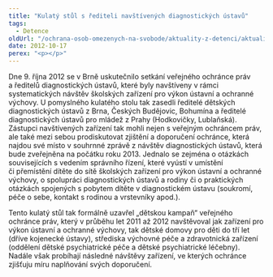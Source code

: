 ```yaml
---
title: "Kulatý stůl s řediteli navštívených diagnostických ústavů"
tags:
  - Detence
oldUrl: "/ochrana-osob-omezenych-na-svobode/aktuality-z-detenci/aktuality-z-detenci-2012/kulaty-stul-s-rediteli-navstivenych-diagnostickych-ustavu/"
date: 2012-10-17
perex: "<p></p>"
---
```


<!-- imported from the old website -->

<p>Dne 9. října 2012 se v Brně uskutečnilo setkání veřejného ochránce práv a ředitelů diagnostických ústavů, které byly navštíveny v rámci systematických návštěv školských zařízení pro výkon ústavní a ochranné výchovy. U pomyslného kulatého stolu tak zasedli ředitelé dětských diagnostických ústavů z Brna, Českých Budějovic, Bohumína a ředitelé diagnostických ústavů pro mládež z Prahy (Hodkovičky, Lublaňská). Zástupci navštívených zařízení tak mohli nejen s veřejným ochráncem práv, ale také mezi sebou prodiskutovat zjištění a doporučení ochránce, která najdou své místo v souhrnné zprávě z návštěv diagnostických ústavů, která bude zveřejněna na počátku roku 2013. Jednalo se zejména o otázkách souvisejících s vedením správního řízení, které vyústí v umístění či přemístění dítěte do sítě školských zařízení pro výkon ústavní a ochranné výchovy, o spolupráci diagnostických ústavů a rodiny či o praktických otázkách spojených s pobytem dítěte v diagnostickém ústavu (soukromí, péče o sebe, kontakt s rodinou a vrstevníky apod.).</p><p>Tento kulatý stůl tak formálně uzavřel „dětskou kampaň“ veřejného ochránce práv, který v průběhu let 2011 až 2012 navštěvoval jak zařízení pro výkon ústavní a ochranné výchovy, tak dětské domovy pro děti do tří let (dříve kojenecké ústavy), střediska výchovné péče a zdravotnická zařízení (oddělení dětské psychiatrické péče a dětské psychiatrické léčebny). Nadále však probíhají následné návštěvy zařízení, ve kterých ochránce zjišťuju míru naplňování svých doporučení.</p>
